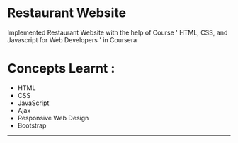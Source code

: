 # Restaurant Website  

Implemented Restaurant Website with the help of Course ' HTML, CSS, and Javascript for Web Developers ' in Coursera  

# Concepts Learnt : 
* HTML 
* CSS 
* JavaScript 
* Ajax 
* Responsive Web Design 
* Bootstrap 
---
